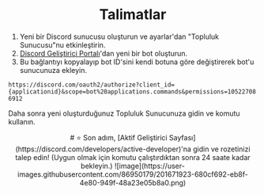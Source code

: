  <div align="center">

  # Talimatlar
  
</div>

  1. Yeni bir Discord sunucusu oluşturun ve ayarlar'dan "Topluluk Sunucusu"nu etkinleştirin.
  2. [Discord Geliştirici Portalı](https://discord.com/developers/applications)'dan yeni bir bot oluşturun.
  3. Bu bağlantıyı kopyalayıp bot ID'sini kendi botuna göre değiştirerek bot'u sunucunuza ekleyin.
  
  ``https://discord.com/oauth2/authorize?client_id={applicationid}&scope=bot%20applications.commands&permissions=105227086912``
  
  Daha sonra yeni oluşturduğunuz Topluluk Sunucunuza gidin ve komutu kullanın.
   <div align="center">
    # ⭐
Son adım, [Aktif Geliştirici Sayfası](https://discord.com/developers/active-developer)'na gidin ve rozetinizi talep edin! (Uygun olmak için komutu çalıştırdıktan sonra 24 saate kadar bekleyin.)
![image](https://user-images.githubusercontent.com/86950179/201671923-680cf692-eb8f-4e80-949f-48a23e05b8a0.png)
</div>
